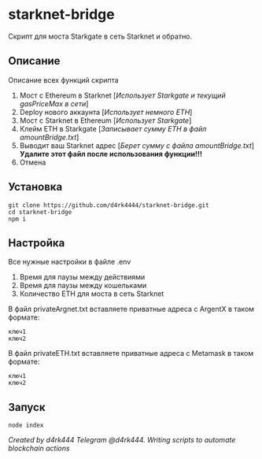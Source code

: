 # starknet-bridge
Скрипт для моста Starkgate в сеть Starknet и обратно.

## Описание
Описание всех функций скрипта      

1. Мост с Ethereum в Starknet [*Использует Starkgate и текущий gasPriceMax в сети*]   
2. Deploy нового аккаунта [*Использует немного ETH*]
3. Мост с Starknet в Ethereum [*Использует Starkgate*]
4. Клейм ETH в Starkgate [*Записывает сумму ETH в файл amountBridge.txt*]
5. Выводит ваш Starknet адрес [*Берет сумму с файла amountBridge.txt*] **Удалите этот файл после использования функции!!!**
0. Отмена
    
## Установка
```
git clone https://github.com/d4rk4444/starknet-bridge.git
cd starknet-bridge
npm i
```

## Настройка
Все нужные настройки в файле .env    

1. Время для паузы между действиями        
2. Время для паузы между кошельками       
3. Количество ETH для моста в сеть Starknet        

В файл privateArgnet.txt вставляете приватные адреса с ArgentX в таком формате:     
```
ключ1
ключ2
```
          
В файл privateETH.txt вставляете приватные адреса с Metamask в таком формате:    
```
ключ1
ключ2
```
## Запуск
```
node index
```

*Created by d4rk444 Telegram @d4rk444. Writing scripts to automate blockchain actions*